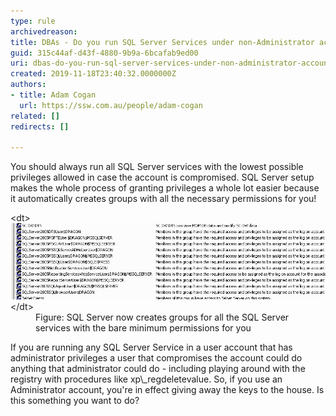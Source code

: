 ```yaml
---
type: rule
archivedreason: 
title: ​DBAs - Do you run SQL Server Services under non-Administrator accounts?
guid: 315c44af-d43f-4880-9b9a-6bcafab9ed00
uri: dbas-do-you-run-sql-server-services-under-non-administrator-accounts
created: 2019-11-18T23:40:32.0000000Z
authors:
- title: Adam Cogan
  url: https://ssw.com.au/people/adam-cogan
related: []
redirects: []

---
```


You should always run all SQL Server services with the lowest possible privileges allowed in case the account is compromised. SQL Server setup makes the whole process of granting privileges a whole lot easier because it automatically creates groups with all the necessary permissions for you!

<!--endintro-->
<dl class="image">&lt;dt&gt;<img src="SQLDatabases_RunAsAccount_GroupsCreated.png" alt="SQLDatabases_RunAsAccount_GroupsCreated.png" style="width:750px;">&lt;/dt&gt;<dd>Figure: SQL Server now creates groups for all the SQL Server services with the bare minimum permissions for you</dd></dl>
If you are running any SQL Server Service in a user account that has administrator privileges a user that compromises the account could do anything that administrator could do - including playing around with the registry with procedures like xp\_regdeletevalue. So, if you use an Administrator account, you're in effect giving away the keys to the house. Is this something you want to do?
